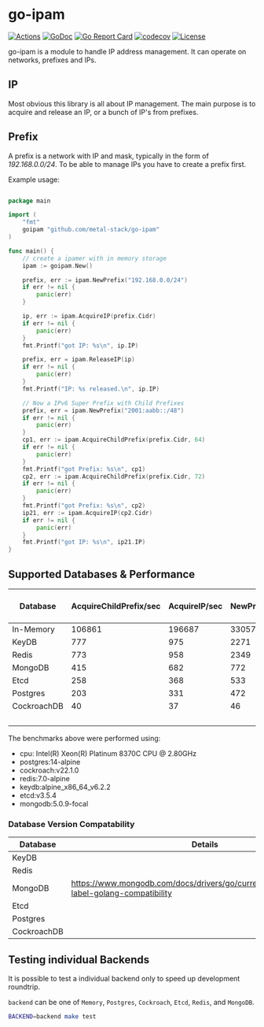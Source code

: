 # go-ipam

[![Actions](https://github.com/metal-stack/go-ipam/workflows/build/badge.svg)](https://github.com/metal-stack/go-ipam/actions)
[![GoDoc](https://godoc.org/github.com/metal-stack/go-ipam?status.svg)](https://godoc.org/github.com/metal-stack/go-ipam)
[![Go Report Card](https://goreportcard.com/badge/github.com/metal-stack/go-ipam)](https://goreportcard.com/report/github.com/metal-stack/go-ipam)
[![codecov](https://codecov.io/gh/metal-stack/go-ipam/branch/master/graph/badge.svg)](https://codecov.io/gh/metal-stack/go-ipam)
[![License](https://img.shields.io/badge/license-MIT-blue.svg)](https://github.com/metal-stack/go-ipam/blob/master/LICENSE)

go-ipam is a module to handle IP address management. It can operate on networks, prefixes and IPs.

## IP

Most obvious this library is all about IP management. The main purpose is to acquire and release an IP, or a bunch of
IP's from prefixes.

## Prefix

A prefix is a network with IP and mask, typically in the form of *192.168.0.0/24*. To be able to manage IPs you have to create a prefix first.

Example usage:

```go

package main

import (
    "fmt"
    goipam "github.com/metal-stack/go-ipam"
)

func main() {
    // create a ipamer with in memory storage
    ipam := goipam.New()

    prefix, err := ipam.NewPrefix("192.168.0.0/24")
    if err != nil {
        panic(err)
    }

    ip, err := ipam.AcquireIP(prefix.Cidr)
    if err != nil {
        panic(err)
    }
    fmt.Printf("got IP: %s\n", ip.IP)

    prefix, err = ipam.ReleaseIP(ip)
    if err != nil {
        panic(err)
    }
    fmt.Printf("IP: %s released.\n", ip.IP)

    // Now a IPv6 Super Prefix with Child Prefixes
    prefix, err = ipam.NewPrefix("2001:aabb::/48")
    if err != nil {
        panic(err)
    }
    cp1, err := ipam.AcquireChildPrefix(prefix.Cidr, 64)
    if err != nil {
        panic(err)
    }
    fmt.Printf("got Prefix: %s\n", cp1)
    cp2, err := ipam.AcquireChildPrefix(prefix.Cidr, 72)
    if err != nil {
        panic(err)
    }
    fmt.Printf("got Prefix: %s\n", cp2)
    ip21, err := ipam.AcquireIP(cp2.Cidr)
    if err != nil {
        panic(err)
    }
    fmt.Printf("got IP: %s\n", ip21.IP)
}
```

## Supported Databases & Performance

| Database    | AcquireChildPrefix/sec | AcquireIP/sec | NewPrefix/sec | PrefixOverlap/sec | Production Ready | Geo-Redundant Possible |
|-------------|------------------------|---------------|---------------|-------------------|------------------|------------------------|
| In-Memory   | 106861                 | 196687        | 330578        |                   | N                | N                      |
| KeyDB       | 777                    | 975           | 2271          |                   | Y                | Y                      |
| Redis       | 773                    | 958           | 2349          |                   | Y                | N                      |
| MongoDB     | 415                    | 682           | 772           |                   | Y                | Y                      |
| Etcd        | 258                    | 368           | 533           |                   | Y                | N                      |
| Postgres    | 203                    | 331           | 472           |                   | Y                | N                      |
| CockroachDB | 40                     | 37            | 46            |                   | Y                | Y                      |
|             |                        |               |               | 248               |                  |                        |

The benchmarks above were performed using:
 * cpu: Intel(R) Xeon(R) Platinum 8370C CPU @ 2.80GHz
 * postgres:14-alpine 
 * cockroach:v22.1.0 
 * redis:7.0-alpine 
 * keydb:alpine_x86_64_v6.2.2
 * etcd:v3.5.4 
 * mongodb:5.0.9-focal

### Database Version Compatability
| Database    | Details                                                                                       |
|-------------|-----------------------------------------------------------------------------------------------|
| KeyDB       |                                                                                               |
| Redis       |                                                                                               |
| MongoDB     | https://www.mongodb.com/docs/drivers/go/current/compatibility/#std-label-golang-compatibility |
| Etcd        |                                                                                               |
| Postgres    |                                                                                               |
| CockroachDB |                                                                                               |

## Testing individual Backends

It is possible to test a individual backend only to speed up development roundtrip.

`backend` can be one of `Memory`, `Postgres`, `Cockroach`, `Etcd`, `Redis`, and `MongoDB`.

```bash
BACKEND=backend make test
```
